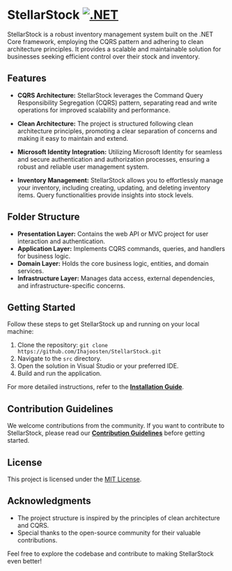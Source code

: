 # StellarStock [![.NET](https://github.com/Ihajoosten/StellarStock/actions/workflows/dotnet.yml/badge.svg?branch=master)](https://github.com/Ihajoosten/StellarStock/actions/workflows/dotnet.yml)

StellarStock is a robust inventory management system built on the .NET Core framework, employing the CQRS pattern and adhering to clean architecture principles. It provides a scalable and maintainable solution for businesses seeking efficient control over their stock and inventory.

## Features

- **CQRS Architecture:** StellarStock leverages the Command Query Responsibility Segregation (CQRS) pattern, separating read and write operations for improved scalability and performance.

- **Clean Architecture:** The project is structured following clean architecture principles, promoting a clear separation of concerns and making it easy to maintain and extend.

- **Microsoft Identity Integration:** Utilizing Microsoft Identity for seamless and secure authentication and authorization processes, ensuring a robust and reliable user management system.

- **Inventory Management:** StellarStock allows you to effortlessly manage your inventory, including creating, updating, and deleting inventory items. Query functionalities provide insights into stock levels.

## Folder Structure

- **Presentation Layer:** Contains the web API or MVC project for user interaction and authentication.
- **Application Layer:** Implements CQRS commands, queries, and handlers for business logic.
- **Domain Layer:** Holds the core business logic, entities, and domain services.
- **Infrastructure Layer:** Manages data access, external dependencies, and infrastructure-specific concerns.

## Getting Started

Follow these steps to get StellarStock up and running on your local machine:

1. Clone the repository: `git clone https://github.com/Ihajoosten/StellarStock.git`
2. Navigate to the `src` directory.
3. Open the solution in Visual Studio or your preferred IDE.
4. Build and run the application.

For more detailed instructions, refer to the [**Installation Guide**](docs/installation.md).

## Contribution Guidelines

We welcome contributions from the community. If you want to contribute to StellarStock, please read our [**Contribution Guidelines**](CONTRIBUTING.md) before getting started.

## License

This project is licensed under the [MIT License](LICENSE).

## Acknowledgments

- The project structure is inspired by the principles of clean architecture and CQRS.
- Special thanks to the open-source community for their valuable contributions.

Feel free to explore the codebase and contribute to making StellarStock even better!
